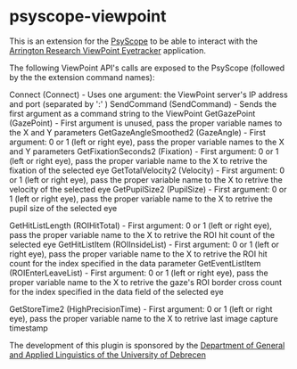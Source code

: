 psyscope-viewpoint
==================

This is an extension for the [PsyScope](http://psy.ck.sissa.it) to be able to interact with the [Arrington Research ViewPoint Eyetracker](http://www.arringtonresearch.com/) application.

The following ViewPoint API's calls are exposed to the PsyScope (followed by the the extension command names):

Connect (Connect) 	-	Uses one argument: the ViewPoint server's IP address and port (separated by ':' )
SendCommand (SendCommand)	-	Sends the first argument as a command string to the ViewPoint
GetGazePoint (GazePoint)	-	First argument is unused, pass the proper variable names to the X and Y parameters
GetGazeAngleSmoothed2 (GazeAngle)	-	First argument: 0 or 1 (left or right eye), pass the proper variable names to the X and Y parameters 
GetFixationSeconds2 (Fixation)	-	First argument: 0 or 1 (left or right eye), pass the proper variable name to the X to retrive the fixation of the selected eye
GetTotalVelocity2 (Velocity)	-	First argument: 0 or 1 (left or right eye), pass the proper variable name to the X to retrive the velocity of the selected eye
GetPupilSize2 (PupilSize)	-	First argument: 0 or 1 (left or right eye), pass the proper variable name to the X to retrive the pupil size of the selected eye

GetHitListLength (ROIHitTotal)	-	First argument: 0 or 1 (left or right eye), pass the proper variable name to the X to retrive the ROI hit count of the selected eye
GetHitListItem (ROIInsideList)	-	First argument: 0 or 1 (left or right eye), pass the proper variable name to the X to retrive the ROI hit count for the index specified in the data parameter
GetEventListItem (ROIEnterLeaveList)	-	First argument: 0 or 1 (left or right eye), pass the proper variable name to the X to retrive the gaze's ROI border cross count for the index specified in the data field of the selected eye

GetStoreTime2 (HighPrecisionTime)	-	First argument: 0 or 1 (left or right eye), pass the proper variable name to the X to retrive last image capture timestamp

The development of this plugin is sponsored by the [Department of General and Applied Linguistics of the University of Debrecen](http://lingua.arts.unideb.hu/index_en.php)

